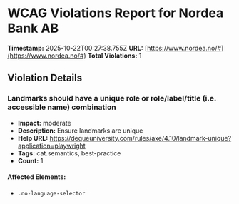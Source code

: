# WCAG Violations Report for Nordea Bank AB

**Timestamp:** 2025-10-22T00:27:38.755Z
**URL:** [https://www.nordea.no/#](https://www.nordea.no/#)
**Total Violations:** 1

## Violation Details

### Landmarks should have a unique role or role/label/title (i.e. accessible name) combination

- **Impact:** moderate
- **Description:** Ensure landmarks are unique
- **Help URL:** https://dequeuniversity.com/rules/axe/4.10/landmark-unique?application=playwright
- **Tags:** cat.semantics, best-practice
- **Count:** 1

#### Affected Elements:

- `.no-language-selector`

